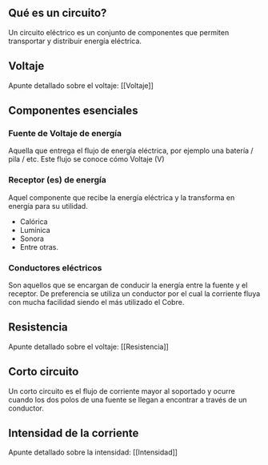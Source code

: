 ## Qué es un circuito?

Un circuito eléctrico es un conjunto de componentes que permiten transportar y distribuir energía eléctrica.

## Voltaje
Apunte detallado sobre el voltaje: [[Voltaje]]

## Componentes esenciales

### Fuente de Voltaje de energía
Aquella que entrega el flujo de energía eléctrica, por ejemplo una batería / pila / etc. Este flujo se conoce cómo Voltaje (V)

### Receptor (es) de energía
Aquel componente que recibe la energía eléctrica y la transforma en energía para su utilidad.

- Calórica
- Lumínica
- Sonora 
- Entre otras.

### Conductores eléctricos

Son aquellos que se encargan de conducir la energía entre la fuente y el receptor.
De preferencia se utiliza un conductor por el cual la corriente fluya con mucha facilidad siendo el más utilizado el Cobre.

## Resistencia 
Apunte detallado sobre el voltaje: [[Resistencia]]

## Corto circuito

Un corto circuito es el flujo de corriente mayor al soportado y ocurre cuando los dos polos de una fuente se llegan a encontrar a través de un conductor.

## Intensidad de la corriente
Apunte detallado sobre la intensidad:  [[Intensidad]]
